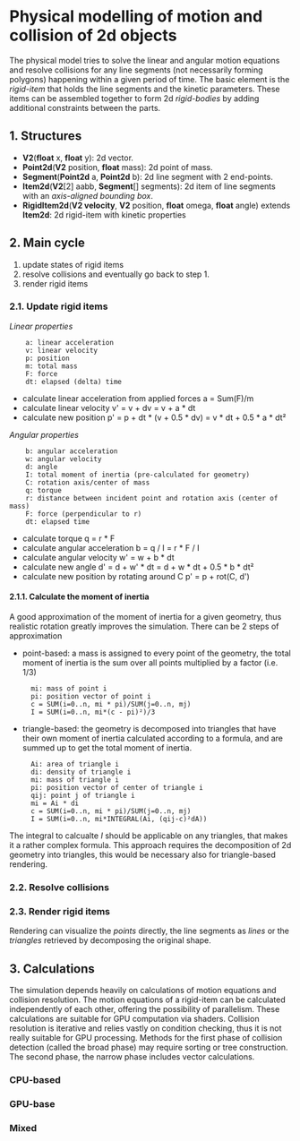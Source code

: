 # Physical modelling of motion and collision of 2d objects

The physical model tries to solve the linear and angular motion equations and resolve collisions for any line segments (not necessarily forming polygons) happening within a given period of time.
The basic element is the _rigid-item_ that holds the line segments and the kinetic parameters.
These items can be assembled together to form 2d _rigid-bodies_ by adding additional constraints between the parts.

## 1. Structures
- __V2__(__float__ x, __float__ y): 2d vector.
- __Point2d__(__V2__ position, __float__ mass): 2d point of mass.
- __Segment__(__Point2d__ a, __Point2d__ b): 2d line segment with 2 end-points.
- __Item2d__(__V2__[2] aabb, __Segment__[] segments): 2d item of line segments with an _axis-aligned bounding box_.
- __RigidItem2d__(__V2 velocity__, __V2__ position, __float__ omega, __float__ angle) extends __Item2d__: 2d rigid-item with kinetic properties

## 2. Main cycle
1. update states of rigid items
2. resolve collisions and eventually go back to step 1.
3. render rigid items

### 2.1. Update rigid items
_Linear properties_

        a: linear acceleration
        v: linear velocity
        p: position
        m: total mass
        F: force
        dt: elapsed (delta) time

- calculate linear acceleration from applied forces
        a = Sum(F)/m
- calculate linear velocity
        v' = v + dv = v + a * dt
- calculate new position
        p' = p + dt * (v + 0.5 * dv) = v * dt + 0.5 * a * dt²

_Angular properties_

        b: angular acceleration
        w: angular velocity
        d: angle
        I: total moment of inertia (pre-calculated for geometry)
        C: rotation axis/center of mass
        q: torque
        r: distance between incident point and rotation axis (center of mass)
        F: force (perpendicular to r)
        dt: elapsed time

- calculate torque
        q = r * F
- calculate angular acceleration
        b = q / I = r * F / I
- calculate angular velocity
        w' = w + b * dt
- calculate new angle
        d' = d + w' * dt = d + w * dt + 0.5 * b * dt²
- calculate new position by rotating around C
        p' = p + rot(C, d')

#### 2.1.1. Calculate the moment of inertia
A good approximation of the moment of inertia for a given geometry, thus realistic rotation greatly improves the simulation. There can be 2 steps of approximation
- point-based: a mass is assigned to every point of the geometry, the total moment of inertia is the sum over all points multiplied by a factor (i.e. 1/3)

        mi: mass of point i
        pi: position vector of point i
        c = SUM(i=0..n, mi * pi)/SUM(j=0..n, mj)
        I = SUM(i=0..n, mi*(c - pi)²)/3

- triangle-based: the geometry is decomposed into triangles that have their own moment of inertia calculated according to a formula, and are summed up to get the total moment of inertia.

        Ai: area of triangle i
        di: density of triangle i
        mi: mass of triangle i
        pi: position vector of center of triangle i
        qij: point j of triangle i
        mi = Ai * di
        c = SUM(i=0..n, mi * pi)/SUM(j=0..n, mj)
        I = SUM(i=0..n, mi*INTEGRAL(Ai, (qij-c)²dA))
The integral to calcualte _I_ should be applicable on any triangles, that makes it a rather complex formula.
This approach requires the decomposition of 2d geometry into triangles, this would be necessary also for triangle-based rendering.

### 2.2. Resolve collisions

### 2.3. Render rigid items
Rendering can visualize the _points_ directly, the line segments as _lines_ or the _triangles_ retrieved by decomposing the original shape.

## 3. Calculations
The simulation depends heavily on calculations of motion equations and collision resolution.
The motion equations of a rigid-item can be calculated independently of each other, offering the possibility of parallelism. These calculations are suitable for GPU computation via shaders.
Collision resolution is iterative and relies vastly on condition checking, thus it is not really suitable for GPU processing. Methods for the first phase of collision detection (called the broad phase) may require sorting or tree construction.
The second phase, the narrow phase includes vector calculations.

### CPU-based

### GPU-base

### Mixed
